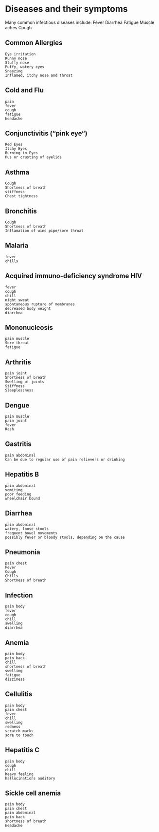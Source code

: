 # Diseases and their symptoms

Many common infectious diseases include:
    Fever
    Diarrhea
    Fatigue
    Muscle aches
    Cough

## Common Allergies
    Eye irritation
    Runny nose
    Stuffy nose
    Puffy, watery eyes
    Sneezing
    Inflamed, itchy nose and throat

## Cold and Flu
    pain
    fever
    cough
    fatigue
    headache

## Conjunctivitis (“pink eye“)
    Red Eyes
    Itchy Eyes
    Burning in Eyes
    Pus or crusting of eyelids

## Asthma
    Cough
    Shortness of breath
    stiffness
    Chest tightness

## Bronchitis
    Cough
    Shortness of breath
    Inflamation of wind pipe/sore throat

## Malaria
    fever
    chills

## Acquired immuno-deficiency syndrome HIV
	fever
	cough
	chill
	night sweat
	spontaneous rupture of membranes
	decreased body weight
	diarrhea

## Mononucleosis
    pain muscle
    Sore throat
    fatigue

## Arthritis
    pain joint
    Shortness of breath
    Swelling of joints
    Stiffness
    Sleeplessness

## Dengue
    pain muscle
    pain joint
    fever
    Rash

## Gastritis
    pain abdominal
    Can be due to regular use of pain relievers or drinking

## Hepatitis B
	pain abdominal
	vomiting
	poor feeding
	wheelchair bound

## Diarrhea
    pain abdominal
    watery, loose stools
    frequent bowel movements
    possibly fever or bloody stools, depending on the cause

## Pneumonia
    pain chest
    Fever
    Cough
    Chills
    Shortness of breath

## Infection
	pain body
	fever
	cough
	chill
	swelling
	diarrhea

## Anemia
	pain body
	pain back
	chill
	shortness of breath
	swelling
	fatigue
	dizziness

## Cellulitis
	pain body
	pain chest
	fever
	chill
	swelling
	redness
	scratch marks
	sore to touch

## Hepatitis C
	pain body
	cough
	chill
	heavy feeling
	hallucinations auditory

## Sickle cell anemia
	pain body
	pain chest
	pain abdominal
	pain back
	shortness of breath
	headache